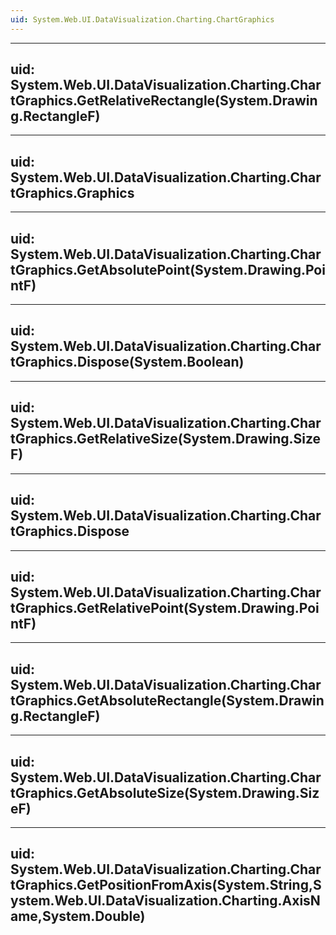 ```yaml
---
uid: System.Web.UI.DataVisualization.Charting.ChartGraphics
---
```


---
uid: System.Web.UI.DataVisualization.Charting.ChartGraphics.GetRelativeRectangle(System.Drawing.RectangleF)
---

---
uid: System.Web.UI.DataVisualization.Charting.ChartGraphics.Graphics
---

---
uid: System.Web.UI.DataVisualization.Charting.ChartGraphics.GetAbsolutePoint(System.Drawing.PointF)
---

---
uid: System.Web.UI.DataVisualization.Charting.ChartGraphics.Dispose(System.Boolean)
---

---
uid: System.Web.UI.DataVisualization.Charting.ChartGraphics.GetRelativeSize(System.Drawing.SizeF)
---

---
uid: System.Web.UI.DataVisualization.Charting.ChartGraphics.Dispose
---

---
uid: System.Web.UI.DataVisualization.Charting.ChartGraphics.GetRelativePoint(System.Drawing.PointF)
---

---
uid: System.Web.UI.DataVisualization.Charting.ChartGraphics.GetAbsoluteRectangle(System.Drawing.RectangleF)
---

---
uid: System.Web.UI.DataVisualization.Charting.ChartGraphics.GetAbsoluteSize(System.Drawing.SizeF)
---

---
uid: System.Web.UI.DataVisualization.Charting.ChartGraphics.GetPositionFromAxis(System.String,System.Web.UI.DataVisualization.Charting.AxisName,System.Double)
---
